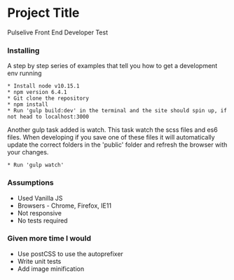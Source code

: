 # Project Title

Pulselive Front End Developer Test

### Installing

A step by step series of examples that tell you how to get a development env running

```
* Install node v10.15.1
* npm version 6.4.1
* Git clone the repository
* npm install
* Run 'gulp build:dev' in the terminal and the site should spin up, if not head to localhost:3000
```

Another gulp task added is watch. This task watch the scss files and es6 files. When developing if you save one of these files it will automatically update the correct folders in the 'public' folder and refresh the browser with your changes.

```
* Run 'gulp watch'
```

### Assumptions

* Used Vanilla JS
* Browsers - Chrome, Firefox, IE11
* Not responsive
* No tests required

### Given more time I would

* Use postCSS to use the autoprefixer
* Write unit tests
* Add image minification